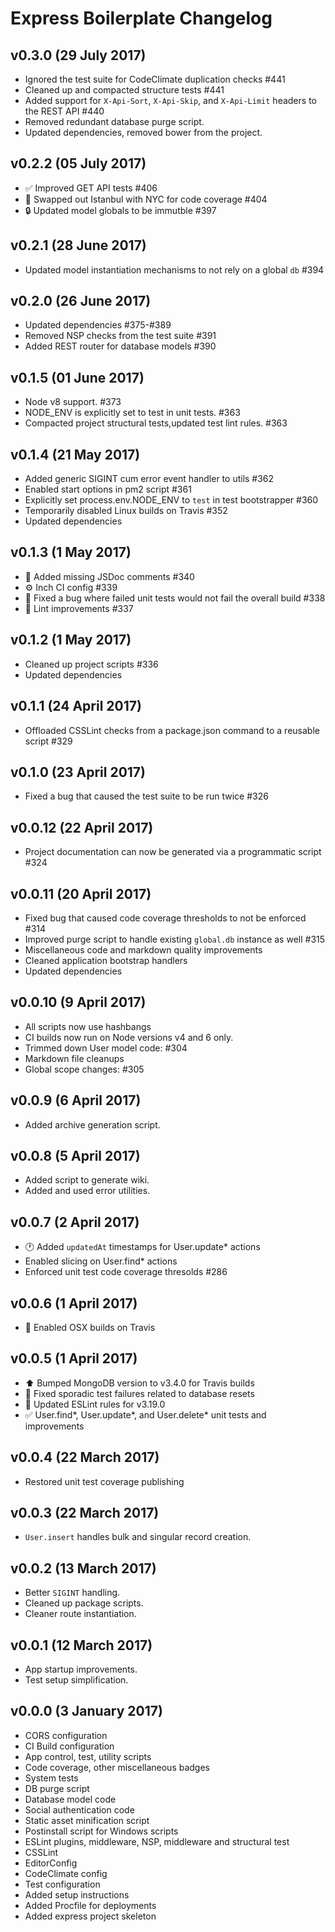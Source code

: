 # Express Boilerplate Changelog

## v0.3.0 (29 July 2017)
* Ignored the test suite for CodeClimate duplication checks #441
* Cleaned up and compacted structure tests #441
* Added support for `X-Api-Sort`, `X-Api-Skip`, and `X-Api-Limit` headers to the REST API #440
* Removed redundant database purge script.
* Updated dependencies, removed bower from the project.

## v0.2.2 (05 July 2017)

* :white_check_mark: Improved GET API tests #406
* :tada: Swapped out Istanbul with NYC for code coverage #404
* :lock: Updated model globals to be immutble #397

## v0.2.1 (28 June 2017)

* Updated model instantiation mechanisms to not rely on a global `db` #394

## v0.2.0 (26 June 2017)

* Updated dependencies #375-#389
* Removed NSP checks from the test suite #391
* Added REST router for database models #390

## v0.1.5 (01 June 2017)

* Node v8 support. #373
* NODE_ENV is explicitly set to test in unit tests. #363
* Compacted project structural tests,updated test lint rules. #363

## v0.1.4 (21 May 2017)

* Added generic SIGINT cum error event handler to utils #362
* Enabled start options in pm2 script #361
* Explicitly set process.env.NODE_ENV to `test` in test bootstrapper #360
* Temporarily disabled Linux builds on Travis #352
* Updated dependencies

## v0.1.3 (1 May 2017)

* :memo: Added missing JSDoc comments #340
* :gear: Inch CI config #339
* :bug: Fixed a bug where failed unit tests would not fail the overall build #338
* :shirt: Lint improvements #337

## v0.1.2 (1 May 2017)

* Cleaned up project scripts #336
* Updated dependencies

## v0.1.1 (24 April 2017)

* Offloaded CSSLint checks from a package.json command to a reusable script #329

## v0.1.0 (23 April 2017)

* Fixed a bug that caused the test suite to be run twice #326

## v0.0.12 (22 April 2017)

* Project documentation can now be generated via a programmatic script #324

## v0.0.11 (20 April 2017)

* Fixed bug that caused code coverage thresholds to not be enforced #314
* Improved purge script to handle existing `global.db` instance as well #315
* Miscellaneous code and markdown quality improvements
* Cleaned application bootstrap handlers
* Updated dependencies

## v0.0.10 (9 April 2017)

* All scripts now use hashbangs
* CI builds now run on Node versions v4 and 6 only.
* Trimmed down User model code: #304
* Markdown file cleanups
* Global scope changes: #305

## v0.0.9 (6 April 2017)

* Added archive generation script.

## v0.0.8 (5 April 2017)

* Added script to generate wiki.
* Added and used error utilities.

## v0.0.7 (2 April 2017)

* :clock1: Added `updatedAt` timestamps for User.update* actions
* Enabled slicing on User.find* actions
* Enforced unit test code coverage thresolds #286

## v0.0.6 (1 April 2017)

* :apple: Enabled OSX builds on Travis

## v0.0.5 (1 April 2017)

* :arrow_up: Bumped MongoDB version to v3.4.0 for Travis builds
* :green_heart: Fixed sporadic test failures related to database resets
* :shirt: Updated ESLint rules for v3.19.0
* :white_check_mark: User.find*, User.update*, and User.delete* unit tests and improvements

## v0.0.4 (22 March 2017)

* Restored unit test coverage publishing

## v0.0.3 (22 March 2017)

* `User.insert` handles bulk and singular record creation.

## v0.0.2 (13 March 2017)

* Better `SIGINT` handling.
* Cleaned up package scripts.
* Cleaner route instantiation.

## v0.0.1 (12 March 2017)

* App startup improvements.
* Test setup simplification.

## v0.0.0 (3 January 2017)

* CORS configuration
* CI Build configuration
* App control, test, utility scripts
* Code coverage, other miscellaneous badges
* System tests
* DB purge script
* Database model code
* Social authentication code
* Static asset minification script
* Postinstall script for Windows scripts
* ESLint plugins, middleware, NSP, middleware and structural test
* CSSLint
* EditorConfig
* CodeClimate config
* Test configuration
* Added setup instructions
* Added Procfile for deployments
* Added express project skeleton
